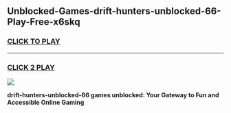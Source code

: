 
## Unblocked-Games-drift-hunters-unblocked-66-Play-Free-x6skq
<h3>
<a href="https://premium76.site?title=drift-hunters-unblocked-66&ref=10A">CLICK TO PLAY</a></h3>
<hr>

<h3>
<a href="https://premium76.site?title=drift-hunters-unblocked-66&ref=10A">CLICK 2 PLAY</a>
  
</h3>

<a href="https://premium76.site?title=drift-hunters-unblocked-66&ref=10A"><img src="https://clearcache.store/games.png"></a>


**drift-hunters-unblocked-66 games unblocked: Your Gateway to Fun and Accessible Online Gaming**
